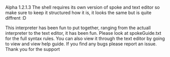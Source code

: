 Alpha 1.2.1.3
The shell requires its own version of spoke and text editor so make sure to keep it structured how it is, 
it looks the same but is quite diffrent :D

This interpreter has been fun to put together, ranging from the actuall interpreter to the text editor, it has been fun. 
Please look at spokeGuide.txt for the full syntax rules. 
You can also view it through the text editor by going to view and view help guide.
If you find any bugs please report an issue.
Thank you for the support
